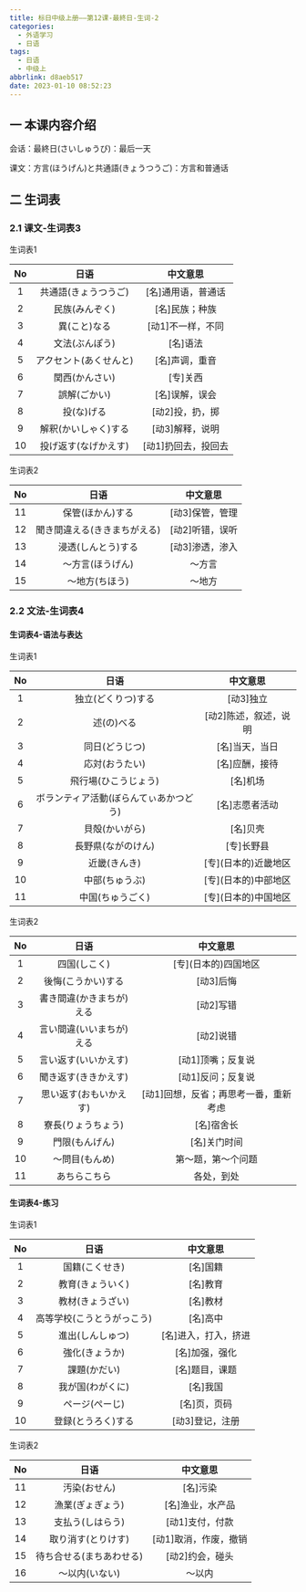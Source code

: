 ```yaml
---
title: 标日中级上册——第12课-最終日-生词-2
categories:
  - 外语学习
  - 日语
tags:
  - 日语
  - 中级上
abbrlink: d8aeb517
date: 2023-01-10 08:52:23
---
```

## 一 本课内容介绍

会话：最終日(さいしゅうび)：最后一天

课文：方言(ほうげん)と共通語(きょうつうご)：方言和普通话

<!--more-->

## 二 生词表

### 2.1 课文-生词表3

生词表1

|  No  |          日语          |      中文意思       |
| :--: | :--------------------: | :-----------------: |
|  1   |  共通語(きょうつうご)  | [名]通用语，普通话  |
|  2   |     民族(みんぞく)     |   [名]民族；种族    |
|  3   |      異(こと)なる      |  [动1]不一样，不同  |
|  4   |     文法(ぶんぽう)     |      [名]语法       |
|  5   | アクセント(あくせんと) |   [名]声调，重音    |
|  6   |     関西(かんさい)     |      [专]关西       |
|  7   |      誤解(ごかい)      |   [名]误解，误会    |
|  8   |       投(な)げる       |   [动2]投，扔，掷   |
|  9   |  解釈(かいしゃく)する  |   [动3]解释，说明   |
|  10  |  投げ返す(なげかえす)  | [动1]扔回去，投回去 |

生词表2

|  No  |             日语             |    中文意思     |
| :--: | :--------------------------: | :-------------: |
|  11  |       保管(ほかん)する       | [动3]保管，管理 |
|  12  | 聞き間違える(ききまちがえる) | [动2]听错，误听 |
|  13  |      浸透(しんとう)する      | [动3]渗透，渗入 |
|  14  |       ～方言(ほうげん)       |     ～方言      |
|  15  |        ～地方(ちほう)        |     ～地方      |

### 2.2 文法-生词表4

#### 生词表4-语法与表达

生词表1

|  No  |                  日语                  |       中文意思        |
| :--: | :------------------------------------: | :-------------------: |
|  1   |           独立(どくりつ)する           |       [动3]独立       |
|  2   |               述(の)べる               | [动2]陈述，叙述，说明 |
|  3   |             同日(どうじつ)             |    [名]当天，当日     |
|  4   |             応対(おうたい)             |    [名]应酬，接待     |
|  5   |          飛行場(ひこうじょう)          |       [名]机场        |
|  6   | ボランティア活動(ぼらんてぃあかつどう) |    [名]志愿者活动     |
|  7   |             貝殻(かいがら)             |       [名]贝壳        |
|  8   |           長野県(ながのけん)           |      [专]长野县       |
|  9   |              近畿(きんき)              | [专]\(日本的)近畿地区 |
|  10  |             中部(ちゅうぶ)             | [专]\(日本的)中部地区 |
|  11  |            中国(ちゅうごく)            | [专]\(日本的)中国地区 |

生词表2

|  No  |           日语           |               中文意思                |
| :--: | :----------------------: | :-----------------------------------: |
|  1   |       四国(しこく)       |         [专]\(日本的)四国地区         |
|  2   |    後悔(こうかい)する    |               [动3]后悔               |
|  3   | 書き間違(かきまちが)える |               [动2]写错               |
|  4   | 言い間違(いいまちが)える |               [动2]说错               |
|  5   |   言い返す(いいかえす)   |           [动1]顶嘴；反复说           |
|  6   |   聞き返す(ききかえす)   |           [动1]反问；反复说           |
|  7   |  思い返す(おもいかえす)  | [动1]回想，反省；再思考一番，重新考虑 |
|  8   |    寮長(りょうちょう)    |              [名]宿舍长               |
|  9   |      門限(もんげん)      |             [名]关门时间              |
|  10  |      ～問目(もんめ)      |          第～题，第～个问题           |
|  11  |       あちらこちら       |              各处，到处               |

#### 生词表4-练习

生词表1

|  No  |            日语            |       中文意思       |
| :--: | :------------------------: | :------------------: |
|  1   |       国籍(こくせき)       |       [名]国籍       |
|  2   |      教育(きょういく)      |       [名]教育       |
|  3   |      教材(きょうざい)      |       [名]教材       |
|  4   | 高等学校(こうとうがっこう) |       [名]高中       |
|  5   |      進出(しんしゅつ)      | [名]进入，打入，挤进 |
|  6   |       強化(きょうか)       |    [名]加强，强化    |
|  7   |        課題(かだい)        |    [名]题目，课题    |
|  8   |      我が国(わがくに)      |       [名]我国       |
|  9   |       ページ(ぺーじ)       |     [名]页，页码     |
|  10  |     登録(とうろく)する     |   [动3]登记，注册    |

生词表2

|  No  |           日语           |       中文意思        |
| :--: | :----------------------: | :-------------------: |
|  11  |       汚染(おせん)       |       [名]污染        |
|  12  |     漁業(ぎょぎょう)     |   [名]渔业，水产品    |
|  13  |     支払う(しはらう)     |    [动1]支付，付款    |
|  14  |    取り消す(とりけす)    | [动1]取消，作废，撤销 |
|  15  | 待ち合せる(まちあわせる) |    [动2]约会，碰头    |
|  16  |      ～以内(いない)      |        ～以内         |

